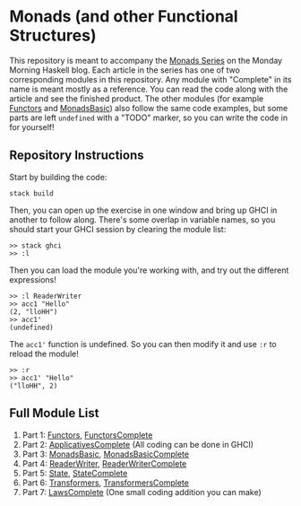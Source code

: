# Monads (and other Functional Structures)

This repository is meant to accompany the [Monads Series](https://www.mmhaskell.com/monads) on the Monday Morning Haskell blog. Each article in the series has one of two corresponding modules in this repository. Any module with "Complete" in its name is meant mostly as a reference. You can read the code along with the article and see the finished product. The other modules (for example [Functors]() and [MonadsBasic]()) also follow the same code examples, but some parts are left `undefined` with a "TODO" marker, so you can write the code in for yourself!

## Repository Instructions

Start by building the code:

```
stack build
```

Then, you can open up the exercise in one window and bring up GHCI in another to follow along. There's some overlap in variable names, so you should start your GHCI session by clearing the module list:

```
>> stack ghci
>> :l
```

Then you can load the module you're working with, and try out the different expressions!

```
>> :l ReaderWriter
>> acc1 "Hello"
(2, "lloHH")
>> acc1'
(undefined)
```

The `acc1'` function is undefined. So you can then modify it and use `:r` to reload the module!

```
>> :r
>> acc1' "Hello"
("lloHH", 2)
```

## Full Module List

1. Part 1: [Functors](https://github.com/MondayMorningHaskell/Monads/blob/master/src/Functors.hs), [FunctorsComplete](https://github.com/MondayMorningHaskell/Monads/blob/master/src/FunctorsComplete.hs)
2. Part 2: [ApplicativesComplete](https://github.com/MondayMorningHaskell/Monads/blob/master/src/ApplicativesComplete.hs) (All coding can be done in GHCI)
3. Part 3: [MonadsBasic](https://github.com/MondayMorningHaskell/Monads/blob/master/src/MonadsBasic.hs), [MonadsBasicComplete](https://github.com/MondayMorningHaskell/Monads/blob/master/src/MonadsBasicComplete.hs)
4. Part 4: [ReaderWriter](https://github.com/MondayMorningHaskell/Monads/blob/master/src/ReaderWriter.hs), [ReaderWriterComplete](https://github.com/MondayMorningHaskell/Monads/blob/master/src/ReaderWriterComplete.hs)
5. Part 5: [State](https://github.com/MondayMorningHaskell/Monads/blob/master/src/State.hs), [StateComplete](https://github.com/MondayMorningHaskell/Monads/blob/master/src/StateComplete.hs)
6. Part 6: [Transformers](https://github.com/MondayMorningHaskell/Monads/blob/master/src/Transformers.hs), [TransformersComplete](https://github.com/MondayMorningHaskell/Monads/blob/master/src/TransformersComplete.hs)
7. Part 7: [LawsComplete](https://github.com/MondayMorningHaskell/Monads/blob/master/src/LawsComplete.hs) (One small coding addition you can make)
